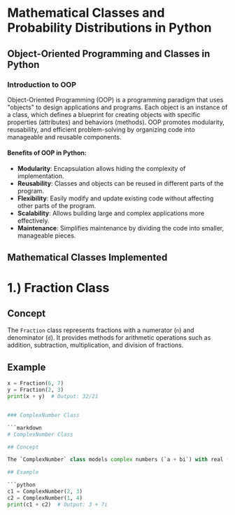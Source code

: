 # Mathematical Classes and Probability Distributions in Python

## Object-Oriented Programming and Classes in Python

### Introduction to OOP

Object-Oriented Programming (OOP) is a programming paradigm that uses "objects" to design applications and programs. Each object is an instance of a class, which defines a blueprint for creating objects with specific properties (attributes) and behaviors (methods). OOP promotes modularity, reusability, and efficient problem-solving by organizing code into manageable and reusable components.

#### Benefits of OOP in Python:
- **Modularity**: Encapsulation allows hiding the complexity of implementation.
- **Reusability**: Classes and objects can be reused in different parts of the program.
- **Flexibility**: Easily modify and update existing code without affecting other parts of the program.
- **Scalability**: Allows building large and complex applications more effectively.
- **Maintenance**: Simplifies maintenance by dividing the code into smaller, manageable pieces.

## Mathematical Classes Implemented

# 1.) Fraction Class

## Concept

The `Fraction` class represents fractions with a numerator (`n`) and denominator (`d`). It provides methods for arithmetic operations such as addition, subtraction, multiplication, and division of fractions.

## Example

```python
x = Fraction(6, 7)
y = Fraction(2, 3)
print(x + y)  # Output: 32/21


### ComplexNumber Class

```markdown
# ComplexNumber Class

## Concept

The `ComplexNumber` class models complex numbers (`a + bi`) with real (`real`) and imaginary (`imag`) parts. It supports basic arithmetic operations such as addition, subtraction, multiplication, and division.

## Example

```python
c1 = ComplexNumber(2, 3)
c2 = ComplexNumber(1, 4)
print(c1 + c2)  # Output: 3 + 7i



